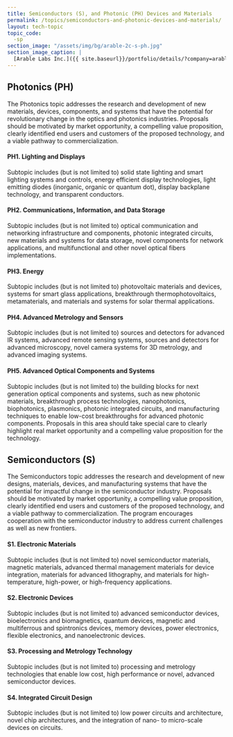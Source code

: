 ```yaml
---
title: Semiconductors (S), and Photonic (PH) Devices and Materials
permalink: /topics/semiconductors-and-photonic-devices-and-materials/
layout: tech-topic
topic_code: 
  -sp
section_image: "/assets/img/bg/arable-2c-s-ph.jpg"
section_image_caption: |
  [Arable Labs Inc.]({{ site.baseurl}}/portfolio/details/?company=arable-labs-inc#arable-labs-inc)’s advanced microclimate and crop growth monitoring device, the Mark.
---
```

## Photonics (PH) 
The Photonics topic addresses the research and development of new materials, devices, components, and systems that have the potential for revolutionary change in the optics and photonics industries. Proposals should be motivated by market opportunity, a compelling value proposition, clearly identified end users and customers of the proposed technology, and a viable pathway to commercialization. 

#### PH1. Lighting and Displays 
Subtopic includes (but is not limited to) solid state lighting and smart lighting systems and controls, energy efficient display technologies, light emitting diodes (inorganic, organic or quantum dot), display backplane technology, and transparent conductors. 

#### PH2. Communications, Information, and Data Storage   
Subtopic includes (but is not limited to) optical communication and networking infrastructure and components, photonic integrated circuits, new materials and systems for data storage, novel components for network applications, and multifunctional and other novel optical fibers implementations. 

#### PH3. Energy  
Subtopic includes (but is not limited to) photovoltaic materials and devices, systems for smart glass applications, breakthrough thermophotovoltaics, metamaterials, and materials and systems for solar thermal applications. 

#### PH4. Advanced Metrology and Sensors 
Subtopic includes (but is not limited to) sources and detectors for advanced IR systems, advanced remote sensing systems, sources and detectors for advanced microscopy, novel camera systems for 3D metrology, and advanced imaging systems. 

#### PH5. Advanced Optical Components and Systems 
Subtopic includes (but is not limited to) the building blocks for next generation optical components and systems, such as new photonic materials, breakthrough process technologies, nanophotonics, biophotonics, plasmonics, photonic integrated circuits, and manufacturing techniques to enable low-cost breakthroughs for advanced photonic components. Proposals in this area should take special care to clearly highlight real market opportunity and a compelling value proposition for the technology. 

## Semiconductors (S)  
The Semiconductors topic addresses the research and development of new designs, materials, devices, and manufacturing systems that have the potential for impactful change in the semiconductor industry. Proposals should be motivated by market opportunity, a compelling value proposition, clearly identified end users and customers of the proposed technology, and a viable pathway to commercialization. The program encourages cooperation with the semiconductor industry to address current challenges as well as new frontiers. 

#### S1. Electronic Materials 
Subtopic includes (but is not limited to) novel semiconductor materials, magnetic materials, advanced thermal management materials for device integration, materials for advanced lithography, and materials for high-temperature, high-power, or high-frequency applications. 

#### S2. Electronic Devices  
Subtopic includes (but is not limited to) advanced semiconductor devices, bioelectronics and biomagnetics, quantum devices, magnetic and multiferrous and spintronics devices, memory devices, power electronics, flexible electronics, and nanoelectronic devices.  

#### S3. Processing and Metrology Technology  
Subtopic includes (but is not limited to) processing and metrology technologies that enable low cost, high performance or novel, advanced semiconductor devices. 
  
#### S4. Integrated Circuit Design
Subtopic includes (but is not limited to) low power circuits and architecture, novel chip architectures, and the integration of nano- to micro-scale devices on circuits.

